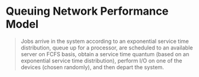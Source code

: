 # Queuing Network Performance Model
>Jobs arrive in the system according to an exponential service time distribution, queue up for a processor, are scheduled to an available server on FCFS basis, obtain a service time quantum (based on an exponential service time distribution), perform I/O on one of the devices (chosen randomly), and then depart the system.
